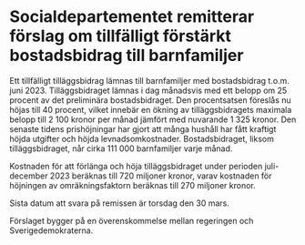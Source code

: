 # Socialdepartementet remitterar förslag om tillfälligt förstärkt bostadsbidrag till barnfamiljer

Ett tillfälligt tilläggsbidrag lämnas till barnfamiljer med bostadsbidrag t.o.m. juni 2023. Tilläggsbidraget lämnas i dag månadsvis med ett belopp om 25 procent av det preliminära bostadsbidraget. Den procentsatsen föreslås nu höjas till 40 procent, vilket innebär en ökning av tilläggsbidragets maximala belopp till 2 100 kronor per månad jämfört med nuvarande 1 325 kronor. Den senaste tidens prishöjningar har gjort att många hushåll har fått kraftigt höjda utgifter och höjda levnadsomkostnader. Bostadsbidraget, liksom tilläggsbidraget, når cirka 111 000 barnfamiljer varje månad.

Kostnaden för att förlänga och höja tilläggsbidraget under perioden juli-december 2023 beräknas till 720 miljoner kronor, varav kostnaden för höjningen av omräkningsfaktorn beräknas till 270 miljoner kronor.

Sista datum att svara på remissen är torsdag den 30 mars.

Förslaget bygger på en överenskommelse mellan regeringen och Sverigedemokraterna.
